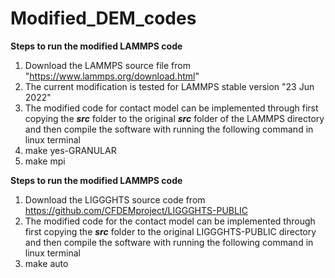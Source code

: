 # Modified_DEM_codes

**Steps to run the modified LAMMPS code**
1. Download the LAMMPS source file from "https://www.lammps.org/download.html"
2. The current modification is tested for LAMMPS stable version "23 Jun 2022"
3. The modified code for contact model can be implemented through first copying the ***src*** folder to the original ***src*** folder of the LAMMPS directory and then compile the software with running the following command in linux terminal 
4. make yes-GRANULAR
5. make mpi

**Steps to run the modified LAMMPS code**
1. Download the LIGGGHTS source code from https://github.com/CFDEMproject/LIGGGHTS-PUBLIC
2. The modified code for the contact model can be implemented through first copying the ***src*** folder to the original LIGGGHTS-PUBLIC directory and then compile the software with running the following command in linux terminal
3. make auto

